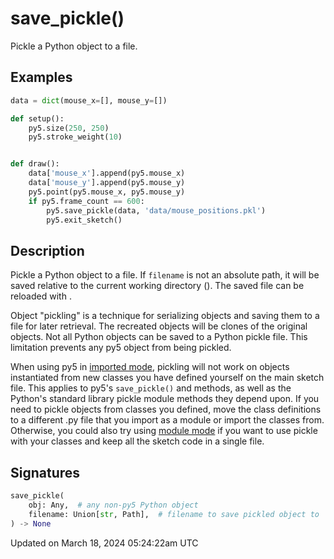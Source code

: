 # save_pickle()

Pickle a Python object to a file.

## Examples

<div class="example-table">

<div class="example-row"><div class="example-cell-image">

</div><div class="example-cell-code">

```python
data = dict(mouse_x=[], mouse_y=[])

def setup():
    py5.size(250, 250)
    py5.stroke_weight(10)


def draw():
    data['mouse_x'].append(py5.mouse_x)
    data['mouse_y'].append(py5.mouse_y)
    py5.point(py5.mouse_x, py5.mouse_y)
    if py5.frame_count == 600:
        py5.save_pickle(data, 'data/mouse_positions.pkl')
        py5.exit_sketch()
```

</div></div>

</div>

## Description

Pickle a Python object to a file. If `filename` is not an absolute path, it will be saved relative to the current working directory ([](sketch_sketch_path)). The saved file can be reloaded with [](sketch_load_pickle).

Object "pickling" is a technique for serializing objects and saving them to a file for later retrieval. The recreated objects will be clones of the original objects. Not all Python objects can be saved to a Python pickle file. This limitation prevents any py5 object from being pickled.

When using py5 in [imported mode](content-py5-modes-imported-mode), pickling will not work on objects instantiated from new classes you have defined yourself on the main sketch file. This applies to py5's `save_pickle()` and [](sketch_load_pickle) methods, as well as the Python's standard library pickle module methods they depend upon. If you need to pickle objects from classes you defined, move the class definitions to a different .py file that you import as a module or import the classes from. Otherwise, you could also try using [module mode](content-py5-modes-module-mode) if you want to use pickle with your classes and keep all the sketch code in a single file.

## Signatures

```python
save_pickle(
    obj: Any,  # any non-py5 Python object
    filename: Union[str, Path],  # filename to save pickled object to
) -> None
```

Updated on March 18, 2024 05:24:22am UTC
